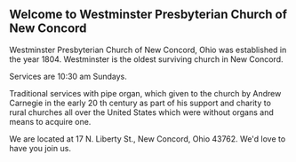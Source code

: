 ---
---
## Welcome to Westminster Presbyterian Church of New Concord

Westminster Presbyterian Church of New Concord, Ohio was established in the year 1804.  Westminster is the oldest surviving church in New Concord.

Services are 10:30 am Sundays.

Traditional services with pipe organ, which given to the church by Andrew Carnegie in the early 20 th century as part of his support and charity to rural churches all over the United States which were without organs and means to acquire one.

We are located at 17 N. Liberty St., New Concord, Ohio  43762.  We'd love to have you join us.

